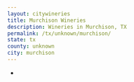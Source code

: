 ```yaml
---
layout: citywineries
title: Murchison Wineries
description: Wineries in Murchison, TX
permalink: /tx/unknown/murchison/
state: tx
county: unknown
city: murchison
---
```

-
